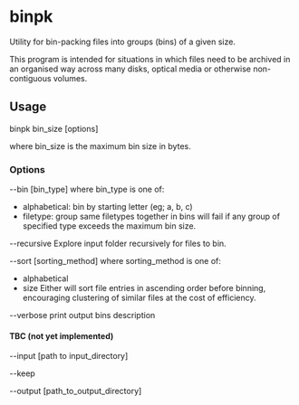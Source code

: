 # binpk
Utility for bin-packing files into groups (bins) of a given size.

This program is intended for situations in which files need to be archived in an organised way across many disks, optical media or otherwise non-contiguous volumes.

## Usage
binpk bin_size \[options]

where bin_size is the maximum bin size in bytes.

### Options
--bin \[bin_type]
  where bin_type is one of:
  - alphabetical: bin by starting letter (eg; a, b, c) 
  - filetype: group same filetypes together in bins
  will fail if any group of specified type exceeds the maximum bin size.

--recursive
  Explore input folder recursively for files to bin.
  
--sort \[sorting_method]
  where sorting_method is one of:
  - alphabetical
  - size
  Either will sort file entries in ascending order before binning, encouraging clustering of similar files at the cost of efficiency.

--verbose
  print output bins description

#### TBC (not yet implemented)
--input \[path to input_directory]

--keep

--output \[path_to_output_directory]
